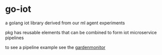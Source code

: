 # go-iot
a golang iot library derived from our ml agent experiments

pkg has reusable elements that can be combined to form iot microservice pipelines

to see a pipeline example see the [gardenmonitor](https://github.com/illmade-knight/ai-power-mvp/tree/main/services-mvp/dataflows/gardenmonitor)


